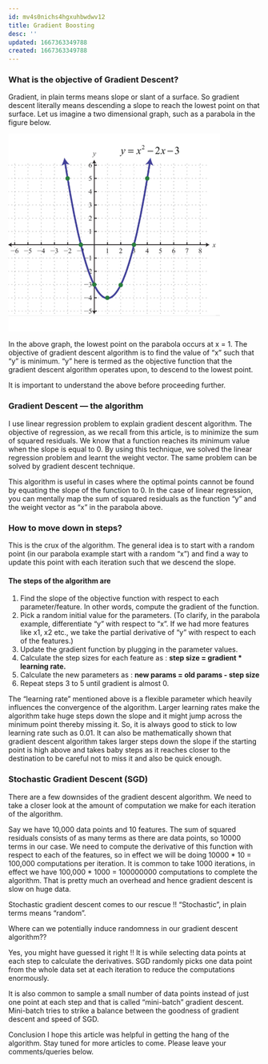 ```yaml
---
id: mv4s0nichs4hgxuhbwdwv12
title: Gradient Boosting
desc: ''
updated: 1667363349788
created: 1667363349788
---
```


### What is the objective of Gradient Descent?
Gradient, in plain terms means slope or slant of a surface. So gradient descent literally means descending a slope to reach the lowest point on that surface. Let us imagine a two dimensional graph, such as a parabola in the figure below.


![Gradient Boosting Parabola](assets/images/data-science-algos/supervised/gradient-boosting/2022-11-02-10-00-08.png)


In the above graph, the lowest point on the parabola occurs at x = 1. The objective of gradient descent algorithm is to find the value of “x” such that “y” is minimum. “y” here is termed as the objective function that the gradient descent algorithm operates upon, to descend to the lowest point.

It is important to understand the above before proceeding further.


### Gradient Descent — the algorithm
I use linear regression problem to explain gradient descent algorithm. The objective of regression, as we recall from this article, is to minimize the sum of squared residuals. We know that a function reaches its minimum value when the slope is equal to 0. By using this technique, we solved the linear regression problem and learnt the weight vector. The same problem can be solved by gradient descent technique.


This algorithm is useful in cases where the optimal points cannot be found by equating the slope of the function to 0. In the case of linear regression, you can mentally map the sum of squared residuals as the function “y” and the weight vector as “x” in the parabola above.


### How to move down in steps?
This is the crux of the algorithm. The general idea is to start with a random point (in our parabola example start with a random “x”) and find a way to update this point with each iteration such that we descend the slope.

#### The steps of the algorithm are

1. Find the slope of the objective function with respect to each parameter/feature. In other words, compute the gradient of the function.
2. Pick a random initial value for the parameters. (To clarify, in the parabola example, differentiate “y” with respect to “x”. If we had more features like x1, x2 etc., we take the partial derivative of “y” with respect to each of the features.)
3. Update the gradient function by plugging in the parameter values.
4. Calculate the step sizes for each feature as : **step size = gradient * learning rate.**
5. Calculate the new parameters as : **new params = old params - step size**
6. Repeat steps 3 to 5 until gradient is almost 0.

The “learning rate” mentioned above is a flexible parameter which heavily influences the convergence of the algorithm. Larger learning rates make the algorithm take huge steps down the slope and it might jump across the minimum point thereby missing it. So, it is always good to stick to low learning rate such as 0.01. It can also be mathematically shown that gradient descent algorithm takes larger steps down the slope if the starting point is high above and takes baby steps as it reaches closer to the destination to be careful not to miss it and also be quick enough.


### Stochastic Gradient Descent (SGD)
There are a few downsides of the gradient descent algorithm. We need to take a closer look at the amount of computation we make for each iteration of the algorithm.

Say we have 10,000 data points and 10 features. The sum of squared residuals consists of as many terms as there are data points, so 10000 terms in our case. We need to compute the derivative of this function with respect to each of the features, so in effect we will be doing 10000 * 10 = 100,000 computations per iteration. It is common to take 1000 iterations, in effect we have 100,000 * 1000 = 100000000 computations to complete the algorithm. That is pretty much an overhead and hence gradient descent is slow on huge data.

Stochastic gradient descent comes to our rescue !! “Stochastic”, in plain terms means “random”.

Where can we potentially induce randomness in our gradient descent algorithm??

Yes, you might have guessed it right !! It is while selecting data points at each step to calculate the derivatives. SGD randomly picks one data point from the whole data set at each iteration to reduce the computations enormously.

It is also common to sample a small number of data points instead of just one point at each step and that is called “mini-batch” gradient descent. Mini-batch tries to strike a balance between the goodness of gradient descent and speed of SGD.

Conclusion
I hope this article was helpful in getting the hang of the algorithm. Stay tuned for more articles to come. Please leave your comments/queries below.

